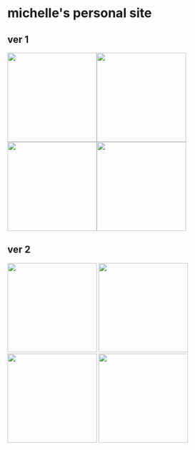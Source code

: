 # michelle's personal site

## ver 1
<img src="https://i.gyazo.com/154a7821fd696b225ab6829ff8da046c.png" width="200px" height="200px"><img src="https://i.gyazo.com/5d2dcab8688c9dddda263049f5930a40.png" width="200px" height="200px"><img src="https://i.gyazo.com/aff79a45306c26d8f4a6df3ea4ff49c3.png" width="200px" height="200px"><img src="https://i.gyazo.com/434aef81779e94637b8cbc4edab5cf8a.png" width="200px" height="200px">

## ver 2
<img src="https://i.gyazo.com/c31b2b4767b52c028a979b82d23945bc.png" width="200px" height="200px">
<img src="https://i.gyazo.com/bbf4f3a8d65834c71e11fb1368bfb2ba.png" width="200px" height="200px">
<img src="https://i.gyazo.com/d285a56e83a091753eba6cf416b2781f.png" width="200px" height="200px">
<img src="https://i.gyazo.com/357c3e1507653b9189438d6296bedff4.png" width="200px" height="200px">
